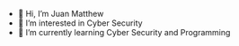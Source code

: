 - 👋 Hi, I’m Juan Matthew
- 👀 I’m interested in Cyber Security
- 🌱 I’m currently learning Cyber Security and Programming

<!---
juan-matt/juan-matt is a ✨ special ✨ repository because its `README.md` (this file) appears on your GitHub profile.
You can click the Preview link to take a look at your changes.
--->
